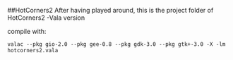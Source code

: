 ##HotCorners2
After having played around, this is the project folder of HotCorners2 -Vala version

compile with:

`valac --pkg gio-2.0 --pkg gee-0.8 --pkg gdk-3.0 --pkg gtk+-3.0 -X -lm hotcorners2.vala`
